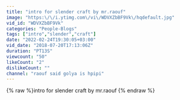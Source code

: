 ```yaml
---
title: "intro for slender craft by mr.raouf"
image: "https:\/\/i.ytimg.com\/vi\/WDVXZbBF9Vk\/hqdefault.jpg"
vid_id: "WDVXZbBF9Vk"
categories: "People-Blogs"
tags: ["intro","slender","craft"]
date: "2022-02-24T19:30:05+03:00"
vid_date: "2018-07-20T17:13:06Z"
duration: "PT13S"
viewcount: "50"
likeCount: "2"
dislikeCount: ""
channel: "raouf said golya is hpipi"
---
```

{% raw %}intro for slender craft by mr.raouf {% endraw %}
